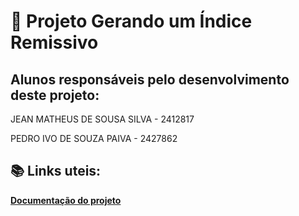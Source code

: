 # 📎 Projeto Gerando um Índice Remissivo

## Alunos responsáveis pelo desenvolvimento deste projeto:

JEAN MATHEUS DE SOUSA SILVA - 2412817

PEDRO IVO DE SOUZA PAIVA - 2427862

## 📚 Links uteis:
**[Documentação do projeto](https://docs.google.com/document/d/1f0UAZfbr_hL1ToLPt4GDydXWtvWtkop4bRLUHB1uGEU/edit?usp=sharing)**
